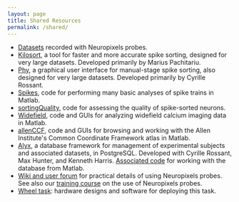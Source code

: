 ```yaml
---
layout: page
title: Shared Resources
permalink: /shared/
---
```


<ul>
<li><a href="http://data.cortexlab.net">Datasets</a> recorded with Neuropixels probes.</li>
<li><a href="https://github.com/cortex-lab/kilosort">Kilosort</a>, a tool for faster and more accurate spike sorting, designed for very large datasets. Developed primarily by Marius Pachitariu.</li>
<li><a href="https://github.com/kwikteam/phy">Phy</a>, a graphical user interface for manual-stage spike sorting, also designed for very large datasets. Developed primarily by Cyrille Rossant.</li>			
<li><a href="https://github.com/cortex-lab/spikes">Spikes</a>, code for performing many basic analyses of spike trains in Matlab.</li>
<li><a href="https://github.com/cortex-lab/sortingQuality">sortingQuality</a>, code for assessing the quality of spike-sorted neurons.</li>
<li><a href="https://github.com/cortex-lab/widefield">Widefield</a>, code and GUIs for analyzing widefield calcium imaging data in Matlab.</li>
<li><a href="https://github.com/cortex-lab/allenCCF">allenCCF</a>, code and GUIs for browsing and working with the Allen Institute's Common Coordinate Framework atlas in Matlab.</li>
<li><a href="https://github.com/cortex-lab/alyx">Alyx</a>, a database framework for management of experimental subjects and associated datasets, in PostgreSQL. Developed with Cyrille Rossant, Max Hunter, and Kenneth Harris. <a href="https://github.com/cortex-lab/alyx-matlab">Associated code</a> for working with the database from Matlab.</li>
<li><a href="http://neuropix.cortexlab.net">Wiki and user forum</a> for practical details of using Neuropixels probes. See also our <a href="http://www.ucl.ac.uk/neuropixels/courses/2018-course">training course</a> on the use of Neuropixels probes.</li>
<li><a href="https://www.ucl.ac.uk/cortexlab/tools/wheel">Wheel task</a>: hardware designs and software for deploying this task. </li>
</ul>
